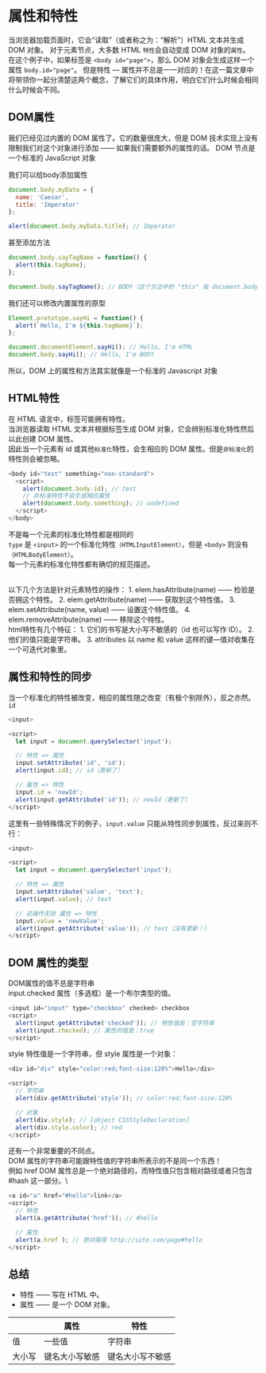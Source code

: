 # 属性和特性

当浏览器加载页面时，它会“读取”（或者称之为：“解析”）HTML 文本并生成 DOM 对象。
对于元素节点，大多数 HTML `特性`会自动变成 DOM 对象的`属性`。
在这个例子中，如果标签是 `<body id="page">`，那么 DOM 对象会生成这样一个属性 `body.id="page"`。
但是特性 — 属性并不总是一一对应的！在这一篇文章中将带领你一起分清楚这两个概念，了解它们的具体作用，明白它们什么时候会相同什么时候会不同。

## DOM属性

我们已经见过内置的 DOM 属性了。它的数量很庞大，但是 DOM 技术实现上没有限制我们对这个对象进行添加 —— 如果我们需要额外的属性的话。
DOM 节点是一个标准的 JavaScript 对象  

我们可以给body添加属性
```js
document.body.myData = {
  name: 'Caesar',
  title: 'Imperator'
};

alert(document.body.myData.title); // Imperator

```
甚至添加方法
```js
document.body.sayTagName = function() {
  alert(this.tagName);
};

document.body.sayTagName(); // BODY（这个方法中的 "this" 指 document.body）

```
我们还可以修改内置属性的原型
```js
Element.prototype.sayHi = function() {
  alert(`Hello, I'm ${this.tagName}`);
};

document.documentElement.sayHi(); // Hello, I'm HTML
document.body.sayHi(); // Hello, I'm BODY

```
所以，DOM 上的属性和方法其实就像是一个标准的 Javascript 对象

## HTML特性
在 HTML 语言中，标签可能拥有特性。  
当浏览器读取 HTML 文本并根据标签生成 DOM 对象，它会辨别标准化特性然后以此创建 DOM 属性。  
因此当一个元素有 id 或其他`标准化`特性，会生相应的 DOM 属性。但是`非标准化`的特性则会被忽略。  
```js
<body id="test" something="non-standard">
  <script>
    alert(document.body.id); // test
    // 非标准特性不会生成相应属性
    alert(document.body.something); // undefined
  </script>
</body>
```
不是每一个元素的标准化特性都是相同的  
`type` 是 `<input>` 的一个标准化特性`（HTMLInputElement）`，但是 `<body>` 则没有`（HTMLBodyElement）`。  
每一个元素的标准化特性都有确切的规范描述。  

<br />
以下几个方法是针对元素特性的操作：  
1. elem.hasAttribute(name) —— 检验是否拥这个特性。
2. elem.getAttribute(name) —— 获取到这个特性值。
3. elem.setAttribute(name, value) —— 设置这个特性值。
4. elem.removeAttribute(name) —— 移除这个特性。  

<br />
html特性有几个特征：
1. 它们的书写是大小写不敏感的（id 也可以写作 ID）。
2. 他们的值只能是字符串。
3. attributes 以 name 和 value 这样的键—值对收集在一个可迭代对象里。  

## 属性和特性的同步
当一个标准化的特性被改变，相应的属性随之改变（有极个别除外），反之亦然。`id`
```js
<input>

<script>
  let input = document.querySelector('input');

  // 特性 => 属性
  input.setAttribute('id', 'id');
  alert(input.id); // id（更新了）

  // 属性 => 特性
  input.id = 'newId';
  alert(input.getAttribute('id')); // newId（更新了）
</script>

```
这里有一些特殊情况下的例子，`input.value` 只能从特性同步到属性，反过来则不行：
```js
<input>

<script>
  let input = document.querySelector('input');

  // 特性 => 属性
  input.setAttribute('value', 'text');
  alert(input.value); // text

  // 这操作无效 属性 => 特性
  input.value = 'newValue';
  alert(input.getAttribute('value')); // text（没有更新！）
</script>

```


## DOM 属性的类型
DOM属性的值不总是字符串  
input.checked 属性（多选框）是一个布尔类型的值。
```js
<input id="input" type="checkbox" checked> checkbox
<script>
  alert(input.getAttribute('checked')); // 特性值是：空字符串
  alert(input.checked); // 属性的值是：true
</script>

```
style 特性值是一个字符串，但 style 属性是一个对象：
```js
<div id="div" style="color:red;font-size:120%">Hello</div>

<script>
  // 字符串
  alert(div.getAttribute('style')); // color:red;font-size:120%

  // 对象
  alert(div.style); // [object CSSStyleDeclaration]
  alert(div.style.color); // red
</script>

```

还有一个非常重要的不同点。  
DOM 属性的字符串可能跟特性值的字符串所表示的不是同一个东西！  
例如 href DOM 属性总是一个绝对路径的，而特性值只包含相对路径或者只包含 #hash 这一部分。\
```js
<a id="a" href="#hello">link</a>
<script>
  // 特性
  alert(a.getAttribute('href')); // #hello

  // 属性
  alert(a.href ); // 绝对路径 http://site.com/page#hello
</script>
```

## 总结
* 特性 —— 写在 HTML 中。
* 属性 —— 是一个 DOM 对象。  


|  | 属性  | 特性  |
| ------------ | ------------ | ------------ |
| 值  | 一些值  | 字符串  |
| 大小写 | 键名大小写敏感  | 键名大小写不敏感  |
